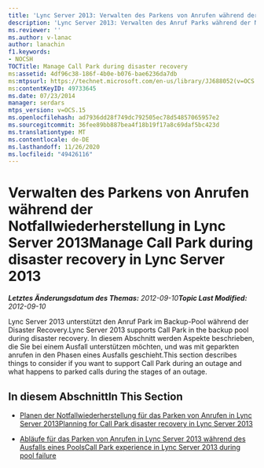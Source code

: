 ```yaml
---
title: 'Lync Server 2013: Verwalten des Parkens von Anrufen während der Notfallwiederherstellung'
description: 'Lync Server 2013: Verwalten des Anruf Parks während der Notfallwiederherstellung.'
ms.reviewer: ''
ms.author: v-lanac
author: lanachin
f1.keywords:
- NOCSH
TOCTitle: Manage Call Park during disaster recovery
ms:assetid: 4df96c38-186f-4b0e-b076-bae6236da7db
ms:mtpsurl: https://technet.microsoft.com/en-us/library/JJ688052(v=OCS.15)
ms:contentKeyID: 49733645
ms.date: 07/23/2014
manager: serdars
mtps_version: v=OCS.15
ms.openlocfilehash: ad7936dd28f749dc792505ec78d54857065957e2
ms.sourcegitcommit: 36fee89bb887bea4f18b19f17a8c69daf5bc423d
ms.translationtype: MT
ms.contentlocale: de-DE
ms.lasthandoff: 11/26/2020
ms.locfileid: "49426116"
---
```

# <a name="manage-call-park-during-disaster-recovery-in-lync-server-2013"></a><span data-ttu-id="a4f1a-103">Verwalten des Parkens von Anrufen während der Notfallwiederherstellung in Lync Server 2013</span><span class="sxs-lookup"><span data-stu-id="a4f1a-103">Manage Call Park during disaster recovery in Lync Server 2013</span></span>

<div data-xmlns="http://www.w3.org/1999/xhtml">

<div class="topic" data-xmlns="http://www.w3.org/1999/xhtml" data-msxsl="urn:schemas-microsoft-com:xslt" data-cs="https://msdn.microsoft.com/">

<div data-asp="https://msdn2.microsoft.com/asp">



</div>

<div id="mainSection">

<div id="mainBody"><span data-ttu-id="a4f1a-104">

<span> </span></span><span class="sxs-lookup"><span data-stu-id="a4f1a-104">

<span> </span></span></span>

<span data-ttu-id="a4f1a-105">_**Letztes Änderungsdatum des Themas:** 2012-09-10_</span><span class="sxs-lookup"><span data-stu-id="a4f1a-105">_**Topic Last Modified:** 2012-09-10_</span></span>

<span data-ttu-id="a4f1a-106">Lync Server 2013 unterstützt den Anruf Park im Backup-Pool während der Disaster Recovery.</span><span class="sxs-lookup"><span data-stu-id="a4f1a-106">Lync Server 2013 supports Call Park in the backup pool during disaster recovery.</span></span> <span data-ttu-id="a4f1a-107">In diesem Abschnitt werden Aspekte beschrieben, die Sie bei einem Ausfall unterstützen möchten, und was mit geparkten anrufen in den Phasen eines Ausfalls geschieht.</span><span class="sxs-lookup"><span data-stu-id="a4f1a-107">This section describes things to consider if you want to support Call Park during an outage and what happens to parked calls during the stages of an outage.</span></span>

<div>

## <a name="in-this-section"></a><span data-ttu-id="a4f1a-108">In diesem Abschnitt</span><span class="sxs-lookup"><span data-stu-id="a4f1a-108">In This Section</span></span>

  - [<span data-ttu-id="a4f1a-109">Planen der Notfallwiederherstellung für das Parken von Anrufen in Lync Server 2013</span><span class="sxs-lookup"><span data-stu-id="a4f1a-109">Planning for Call Park disaster recovery in Lync Server 2013</span></span>](lync-server-2013-planning-for-call-park-disaster-recovery.md)

  - [<span data-ttu-id="a4f1a-110">Abläufe für das Parken von Anrufen in Lync Server 2013 während des Ausfalls eines Pools</span><span class="sxs-lookup"><span data-stu-id="a4f1a-110">Call Park experience in Lync Server 2013 during pool failure</span></span>](lync-server-2013-call-park-experience-during-pool-failure.md)

<span data-ttu-id="a4f1a-111"></div>

</div>

<span> </span>

</div>

</div>

</span><span class="sxs-lookup"><span data-stu-id="a4f1a-111"></div>

</div>

<span> </span>

</div>

</div>

</span></span></div>

